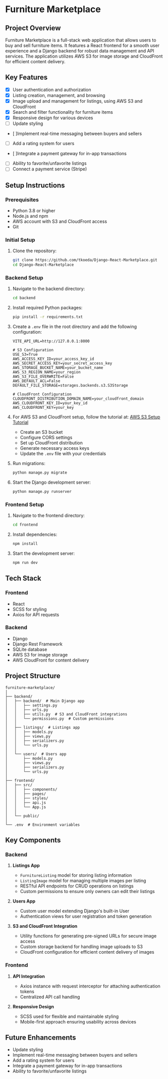 # Furniture Marketplace

## Project Overview
Furniture Marketplace is a full-stack web application that allows users to buy and sell furniture items. It features a React frontend for a smooth user experience and a Django backend for robust data management and API services. The application utilizes AWS S3 for image storage and CloudFront for efficient content delivery.

## Key Features
- [x] User authentication and authorization
- [x] Listing creation, management, and browsing
- [x] Image upload and management for listings, using AWS S3 and CloudFront
- [x] Search and filter functionality for furniture items
- [x] Responsive design for various devices
- [ ] Update styling
- [ ]Implement real-time messaging between buyers and sellers
- [ ] Add a rating system for users
- [ ]Integrate a payment gateway for in-app transactions
- [ ] Ability to favorite/unfavorite listings
- [ ] Connect a payment service (Stripe)

## Setup Instructions

### Prerequisites
- Python 3.8 or higher
- Node.js and npm
- AWS account with S3 and CloudFront access
- Git

### Initial Setup
1. Clone the repository:
   ```bash
   git clone https://github.com/tkoeda/Django-React-Marketplace.git
   cd Django-React-Marketplace
   ```

### Backend Setup
1. Navigate to the backend directory:
   ```bash
   cd backend
   ```

2. Install required Python packages:
   ```bash
   pip install -r requirements.txt
   ```

3. Create a `.env` file in the root directory and add the following configuration:
   ```env
   VITE_API_URL=http://127.0.0.1:8000 

   # S3 Configuration
   USE_S3=True
   AWS_ACCESS_KEY_ID=your_access_key_id
   AWS_SECRET_ACCESS_KEY=your_secret_access_key
   AWS_STORAGE_BUCKET_NAME=your_bucket_name
   AWS_S3_REGION_NAME=your_region
   AWS_S3_FILE_OVERWRITE=False
   AWS_DEFAULT_ACL=False
   DEFAULT_FILE_STORAGE=storages.backends.s3.S3Storage 
   
   # CloudFront Configuration
   CLOUDFRONT_DISTRIBUTION_DOMAIN_NAME=your_cloudfront_domain
   AWS_CLOUDFRONT_KEY_ID=your_key_id
   AWS_CLOUDFRONT_KEY=your_key
   ```

4. For AWS S3 and CloudFront setup, follow the tutorial at: [AWS S3 Setup Tutorial](https://www.youtube.com/watch?v=RsiXzwesNLQ)
   - Create an S3 bucket
   - Configure CORS settings
   - Set up CloudFront distribution
   - Generate necessary access keys
   - Update the `.env` file with your credentials

5. Run migrations:
   ```bash
   python manage.py migrate
   ```

6. Start the Django development server:
   ```bash
   python manage.py runserver
   ```

### Frontend Setup
1. Navigate to the frontend directory:
   ```bash
   cd frontend
   ```

2. Install dependencies:
   ```bash
   npm install
   ```

3. Start the development server:
   ```bash
   npm run dev
   ```

## Tech Stack
### Frontend
- React
- SCSS for styling
- Axios for API requests

### Backend
- Django
- Django Rest Framework
- SQLite database
- AWS S3 for image storage
- AWS CloudFront for content delivery

## Project Structure
```
furniture-marketplace/
│
├── backend/
│   ├── backend/  # Main Django app
│   │   ├── settings.py
│   │   ├── urls.py
│   │   ├── utils.py  # S3 and CloudFront integrations
│   │   └── permissions.py  # Custom permissions
│   │
│   ├── listings/  # Listings app
│   │   ├── models.py
│   │   ├── views.py
│   │   ├── serializers.py
│   │   └── urls.py
│   │
│   └── users/  # Users app
│       ├── models.py
│       ├── views.py
│       ├── serializers.py
│       └── urls.py
│
├── frontend/
│   ├── src/
│   │   ├── components/
│   │   ├── pages/
│   │   ├── styles/  
│   │   ├── api.js  
│   │   └── App.js
│   │
│   └── public/
│
└── .env  # Environment variables
```

## Key Components
### Backend
1. **Listings App**
   - `FurnitureListing` model for storing listing information
   - `ListingImage` model for managing multiple images per listing
   - RESTful API endpoints for CRUD operations on listings
   - Custom permissions to ensure only owners can edit their listings

2. **Users App**
   - Custom user model extending Django's built-in User
   - Authentication views for user registration and token generation

3. **S3 and CloudFront Integration**
   - Utility functions for generating pre-signed URLs for secure image access
   - Custom storage backend for handling image uploads to S3
   - CloudFront configuration for efficient content delivery of images

### Frontend
1. **API Integration**
   - Axios instance with request interceptor for attaching authentication tokens
   - Centralized API call handling

2. **Responsive Design**
   - SCSS used for flexible and maintainable styling
   - Mobile-first approach ensuring usability across devices

## Future Enhancements
- Update styling
- Implement real-time messaging between buyers and sellers
- Add a rating system for users
- Integrate a payment gateway for in-app transactions
- Ability to favorite/unfavorite listings
